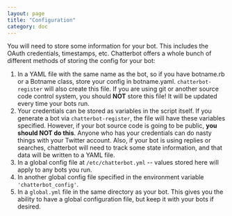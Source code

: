 ```yaml
---
layout: page
title: "Configuration"
category: doc
---
```


You will need to store some information for your bot. This includes
the OAuth credentials, timestamps, etc.  Chatterbot offers a whole
bunch of different methods of storing the config for your bot:

1. In a YAML file with the same name as the bot, so if you have
   botname.rb or a Botname class, store your config in botname.yaml.
   `chatterbot-register` will also create this file. If you are using
   git or another source code control system, you should **NOT** store
   this file! It will be updated every time your bots run.
2. Your credentials can be stored as variables in the script itself.
   If you generate a bot via `chatterbot-register`, the file will have
   these variables specified. However, if your bot source code is
   going to be public, **you should NOT do this**. Anyone who has your
   credentials can do nasty things with your Twitter account. Also, if
   your bot is using replies or searches, chatterbot will need to
   track some state information, and that data will be written to a
   YAML file.
3. In a global config file at `/etc/chatterbot.yml` -- values stored here
   will apply to any bots you run.
4. In another global config file specified in the environment variable
   `'chatterbot_config'`.
5. In a `global.yml` file in the same directory as your bot.  This
   gives you the ability to have a global configuration file, but keep
   it with your bots if desired.

